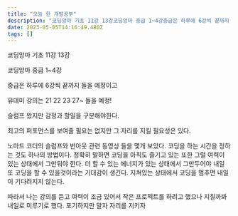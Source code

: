 ```yaml
---
title: "오늘 한 개발공부"
description: "코딩앙마 기초 11강 13강코딩앙마 중급 1~4강중급은 하루에 6강씩 끝까지 들을 예정이고유데미 강의는 21 22 23 27~ 들을 예정!슬럼프 왔지만 감정과 할일을 구분해야한다.최고의 퍼포먼스를 보여줄 필요는 없지만 그 자리를 지킬 필요성은 있다.노마드 코더의 슬럼프"
date: 2023-05-05T14:16:49.480Z
tags: []
---
```

코딩앙마 기초 11강 13강

코딩앙마 중급 1~4강

중급은 하루에 6강씩 끝까지 들을 예정이고

유데미 강의는 21 22 23 27~ 들을 예정!

슬럼프 왔지만 감정과 할일을 구분해야한다.

최고의 퍼포먼스를 보여줄 필요는 없지만 그 자리를 지킬 필요성은 있다.

노마드 코더의 슬럼프와 번아웃 관련 동영상 들을 몇개 보았다. 코딩을 하는 시간을 정하는 것도 하나의 방법이다. 정확히 말하면 코딩을 아직도 즐기고 있는 또한 그럴 여력이 있는 상태에서 그만둬야 한다. 더 할 수 있는 에너지가 있는 상태에서 그만두어야 내일 또 코딩을 할 수 있을것이라는 기대감이 생긴다. 지쳐있는 상태에서 코딩을 멈추면 내일이 기다려지지 않는다. 

따라서 나는 강의를 듣고 여력이 조금 있어서 작은 프로젝트를 하려고 했으나 지칠까봐 내일로 미루기로 했다. 포기하지만 말자 자리를 지키자